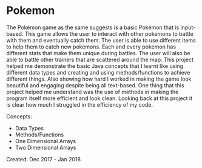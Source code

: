 # Pokemon
The Pokémon game as the same suggests is a basic Pokémon that is input-based. This game allows the user to interact with other pokemons to battle with them and eventually catch them. The user is able to use different items to help them to catch new pokemons. Each and every pokemon has different stats that make them unique during battles. The user will also be able to battle other trainers that are scattered around the map. 
This project helped me demonstrate the basic Java concepts that I learnt like using different data types and creating and using methods/functions to achieve different things. Also showing how hard I worked in making the game look beautiful and engaging despite being all text-based.
One thing that this project helped me understand was the use of methods in making the program itself more efficient and look clean. Looking back at this project it is clear how much I struggled in the efficiency of my code.

Concepts:
- Data Types
- Methods/Functions
- One Dimensional Arrays
- Two Dimensional Arrays

Created: Dec 2017 - Jan 2018

